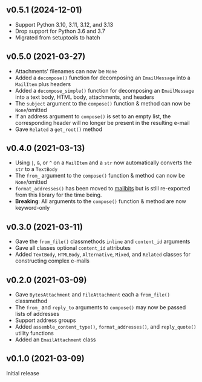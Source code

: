 v0.5.1 (2024-12-01)
-------------------
- Support Python 3.10, 3.11, 3.12, and 3.13
- Drop support for Python 3.6 and 3.7
- Migrated from setuptools to hatch

v0.5.0 (2021-03-27)
-------------------
- Attachments' filenames can now be `None`
- Added a `decompose()` function for decomposing an `EmailMessage` into a
  `MailItem` plus headers
- Added a `decompose_simple()` function for decomposing an `EmailMessage` into
  a text body, HTML body, attachments, and headers
- The `subject` argument to the `compose()` function & method can now be
  `None`/omitted
- If an address argument to `compose()` is set to an empty list, the
  corresponding header will no longer be present in the resulting e-mail
- Gave `Related` a `get_root()` method

v0.4.0 (2021-03-13)
-------------------
- Using `|`, `&`, or `^` on a `MailItem` and a `str` now automatically converts
  the `str` to a `TextBody`
- The `from_` argument to the `compose()` function & method can now be
  `None`/omitted
- `format_addresses()` has been moved to
  [mailbits](https://github.com/jwodder/mailbits) but is still re-exported from
  this library for the time being.
- **Breaking**: All arguments to the `compose()` function & method are now
  keyword-only

v0.3.0 (2021-03-11)
-------------------
- Gave the `from_file()` classmethods `inline` and `content_id` arguments
- Gave all classes optional `content_id` attributes
- Added `TextBody`, `HTMLBody`, `Alternative`, `Mixed`, and `Related` classes
  for constructing complex e-mails

v0.2.0 (2021-03-09)
-------------------
- Gave `BytesAttachment` and `FileAttachment` each a `from_file()` classmethod
- The `from_` and `reply_to` arguments to `compose()` may now be passed lists
  of addresses
- Support address groups
- Added `assemble_content_type()`, `format_addresses()`, and `reply_quote()`
  utility functions
- Added an `EmailAttachment` class

v0.1.0 (2021-03-09)
-------------------
Initial release
